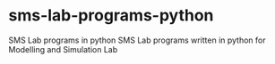 # sms-lab-programs-python
SMS Lab programs in python
SMS Lab programs written in python for Modelling and Simulation Lab